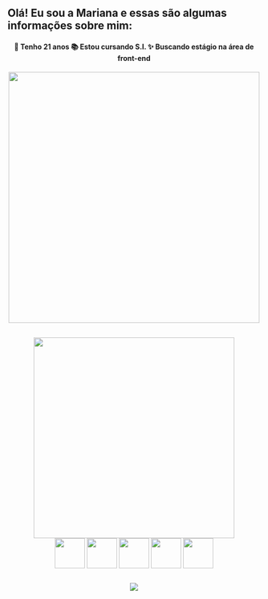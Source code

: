 ## Olá! Eu sou a Mariana e essas são algumas informações sobre mim:

<div align="center">
  <div>
     <h4>  💜 Tenho 21 anos  📚 Estou cursando S.I.  ✨ Buscando estágio na área de front-end </h3>
  </div>
  <div>
    <img width="500px" src="https://github-readme-stats.vercel.app/api?username=MariiGonzalez&show_icons=true&title_color=D1817B&icon_color=D1817B&border_color=D1817B&bg_color=F6B69F&text_color=FFFFFF">
  </div>
</div>

##

<div>
  <div align="center">
    <img width="400px" src="https://github-readme-stats.vercel.app/api/top-langs/?username=MariiGonzalez&bg_color=BBF69F&text_color=000000&title_color=6FB270&icon_color=6FB270&border_color=6FB270">
  </div>
  <div align="center">
    <img align="center" height="60px" width="60px" src="https://cdn.jsdelivr.net/gh/devicons/devicon/icons/html5/html5-plain-wordmark.svg" />
    <img align="center" height="60px" width="60px" src="https://cdn.jsdelivr.net/gh/devicons/devicon/icons/css3/css3-plain-wordmark.svg" />
    <img align="center" height="60px" width="60px" src="https://cdn.jsdelivr.net/gh/devicons/devicon/icons/javascript/javascript-plain.svg" />
    <img align="center" height="60px" width="60px" src="https://cdn.jsdelivr.net/gh/devicons/devicon/icons/bootstrap/bootstrap-plain.svg" />
    <img align="center" height="60px" width="60px" src="https://cdn.jsdelivr.net/gh/devicons/devicon/icons/sass/sass-original.svg" />
  </div>
</div>

##

<div align="center">
  <a href="https://www.linkedin.com/in/mariana-gonzalez-das-chagas-b9a588208"><img src="https://img.shields.io/badge/LinkedIn-0077B5?style=for-the-badge&logo=linkedin&logoColor=white" /></a>
</div>

